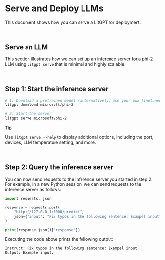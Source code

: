# Serve and Deploy LLMs

This document shows how you can serve a LitGPT for deployment. 

&nbsp;
## Serve an LLM

This section illustrates how we can set up an inference server for a phi-2 LLM using `litgpt serve` that is minimal and highly scalable.


&nbsp;
## Step 1: Start the inference server


```bash
# 1) Download a pretrained model (alternatively, use your own finetuned model)
litgpt download microsoft/phi-2

# 2) Start the server
litgpt serve microsoft/phi-2
```

> [!TIP]
> Use `litgpt serve --help` to display additional options, including the port, devices, LLM temperature setting, and more.


&nbsp;
## Step 2: Query the inference server

You can now send requests to the inference server you started in step 2. For example, in a new Python session, we can send requests to the inference server as follows:


```python
import requests, json

response = requests.post(
    "http://127.0.0.1:8000/predict", 
    json={"input": "Fix typos in the following sentence: Exampel input"}
)

print(response.json()["response"])
```

Executing the code above prints the following output:

```
Instruct: Fix typos in the following sentence: Exampel input
Output: Example input.
```
